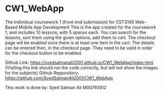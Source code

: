 # CW1_WebApp
The Individual coursework 1 (front end submission) for CST3145 Web-Based Mobile App Development
This is the app created for the coursework 1, and includes 10 lessons, with 5 spaces each. 
You can search for the lessons, sort them using the given options, add them to cart. 
The checkout page will be enabled once there is at least one item in the cart.
The details can be entered then, in the checkout page. They need to be valid in 
order for the checkout button to be enabled.

Github Link: https://syedsalmanali2001.github.io/CW1_WebApp/index.html (Visiting this link should run the code correctly, but will not show the images for the subjects)
Github Reppository: https://github.com/SyedSalmanAli2001/CW1_WebApp

This work is done by:
Syed Salman Ali
M00792812